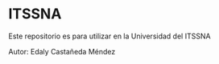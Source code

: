 # ITSSNA
Este repositorio es para utilizar en la Universidad del ITSSNA

Autor: Edaly Castañeda Méndez
